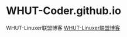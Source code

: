 WHUT-Coder.github.io
====================

WHUT-Linuxer联盟博客
[WHUT-Linuxer联盟博客](http://whut-coder.github.io/)

